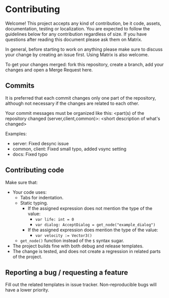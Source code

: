 # Contributing

Welcome! This project accepts any kind of contribution, be it code, assets,
documentation, testing or localization. You are expected to follow the guidelines below
for any contribution regardless of size. If you have questions after reading this
document please ask them on Matrix.

In general, before starting to work on anything please make sure to discuss your
change by creating an issue first. Using Matrix is also welcome.

To get your changes merged: fork this repository, create a branch, add your changes and open a
Merge Request here.

## Commits

It is preferred that each commit changes only one part of the repository, although not necessary
if the changes are related to each other.

Your commit messages must be organized like this:
<part(s) of the repository changed (server,client,common)>: <short description of what's changed>

Examples:
- server: Fixed desync issue
- common, client: Fixed small typo, added vsync setting
- docs: Fixed typo

## Contributing code

Make sure that:
- Your code uses:
    - Tabs for indentation.
    - Static typing.
        - If the assigned expression does not mention the type of the value:
            - `var life: int = 0`
            - `var dialog: AcceptDialog = get_node("example_dialog")`
        - If the assigned expression does mention the type of the value:
            - `var velocity := Vector3()`
    - `get_node()` function instead of the `$` syntax sugar.
- The project builds fine with both debug and release templates.
- The change is tested, and does not create a regression in related parts of the
project.

## Reporting a bug / requesting a feature

Fill out the related templates in issue tracker. Non-reproducible bugs will have a lower
priority.
